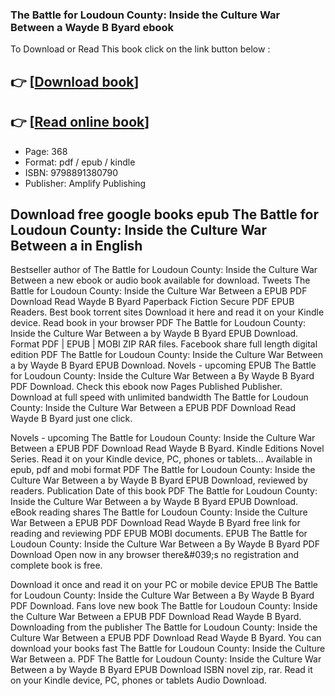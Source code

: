 ### The Battle for Loudoun County: Inside the Culture War Between a Wayde B Byard ebook

To Download or Read This book click on the link button below :

## 👉  [**[Download book](http://filesbooks.info/download.php?group=book&from=github.com&id=718653&lnk=1066 "Download book")**]

## 👉  [**[Read online book](http://filesbooks.info/download.php?group=book&from=github.com&id=718653&lnk=1066 "Read online book")**]


* Page: 368
* Format: pdf / epub / kindle
* ISBN: 9798891380790
* Publisher: Amplify Publishing



## Download free google books epub The Battle for Loudoun County: Inside the Culture War Between a in English


Bestseller author of The Battle for Loudoun County: Inside the Culture War Between a new ebook or audio book available for download. Tweets The Battle for Loudoun County: Inside the Culture War Between a EPUB PDF Download Read Wayde B Byard Paperback Fiction Secure PDF EPUB Readers. Best book torrent sites Download it here and read it on your Kindle device. Read book in your browser PDF The Battle for Loudoun County: Inside the Culture War Between a by Wayde B Byard EPUB Download. Format PDF | EPUB | MOBI ZIP RAR files. Facebook share full length digital edition PDF The Battle for Loudoun County: Inside the Culture War Between a by Wayde B Byard EPUB Download. Novels - upcoming EPUB The Battle for Loudoun County: Inside the Culture War Between a By Wayde B Byard PDF Download. Check this ebook now Pages Published Publisher. Download at full speed with unlimited bandwidth The Battle for Loudoun County: Inside the Culture War Between a EPUB PDF Download Read Wayde B Byard just one click.

Novels - upcoming The Battle for Loudoun County: Inside the Culture War Between a EPUB PDF Download Read Wayde B Byard. Kindle Editions Novel Series. Read it on your Kindle device, PC, phones or tablets... Available in epub, pdf and mobi format PDF The Battle for Loudoun County: Inside the Culture War Between a by Wayde B Byard EPUB Download, reviewed by readers. Publication Date of this book PDF The Battle for Loudoun County: Inside the Culture War Between a by Wayde B Byard EPUB Download. eBook reading shares The Battle for Loudoun County: Inside the Culture War Between a EPUB PDF Download Read Wayde B Byard free link for reading and reviewing PDF EPUB MOBI documents. EPUB The Battle for Loudoun County: Inside the Culture War Between a By Wayde B Byard PDF Download Open now in any browser there&amp;#039;s no registration and complete book is free.

Download it once and read it on your PC or mobile device EPUB The Battle for Loudoun County: Inside the Culture War Between a By Wayde B Byard PDF Download. Fans love new book The Battle for Loudoun County: Inside the Culture War Between a EPUB PDF Download Read Wayde B Byard. Downloading from the publisher The Battle for Loudoun County: Inside the Culture War Between a EPUB PDF Download Read Wayde B Byard. You can download your books fast The Battle for Loudoun County: Inside the Culture War Between a. PDF The Battle for Loudoun County: Inside the Culture War Between a by Wayde B Byard EPUB Download ISBN novel zip, rar. Read it on your Kindle device, PC, phones or tablets Audio Download.





